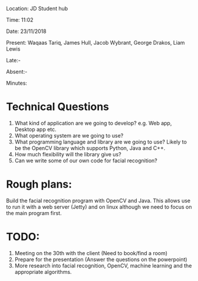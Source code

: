 Location: JD Student hub

Time: 11:02

Date: 23/11/2018

Present: Waqaas Tariq, James Hull, Jacob Wybrant, George Drakos, Liam Lewis

Late:-

Absent:- 
 
Minutes: 
# Technical Questions 

1. What kind of application are we going to develop? e.g. Web app, Desktop app etc. 
2. What operating system are we going to use?
3. What programming language and library are we going to use? Likely to be the OpenCV library which supports Python, Java and C++.
4. How much flexibility will the library give us? 
5. Can we write some of our own code for facial recognition?

# Rough plans:
Build the facial recognition program with OpenCV and Java. This allows use to run it with a web server (Jetty) and on linux although we need to focus on the main program first. 

# TODO:
1. Meeting on the 30th with the client (Need to book/find a room)
2. Prepare for the presentation (Answer the questions on the powerpoint)
3. More research into facial recognition, OpenCV, machine learning and the appropriate algorithms.
